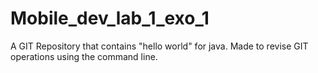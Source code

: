 # Mobile_dev_lab_1_exo_1
A GIT Repository that contains "hello world" for java. Made to revise GIT operations using the command line.
